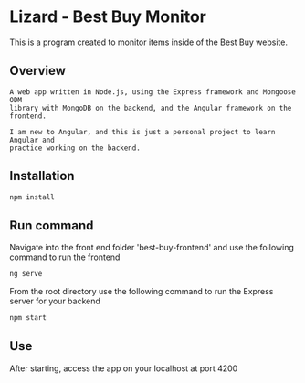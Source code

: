 # Lizard - Best Buy Monitor
This is a program created to monitor items inside of the Best Buy website. 

## Overview
    A web app written in Node.js, using the Express framework and Mongoose ODM
    library with MongoDB on the backend, and the Angular framework on the frontend.

    I am new to Angular, and this is just a personal project to learn Angular and
    practice working on the backend. 

## Installation
```bash
npm install
```

## Run command
Navigate into the front end folder 'best-buy-frontend' and use the following command to run the frontend
```bash
ng serve
```

From the root directory use the following command to run the Express server for your backend
```bash
npm start
```

## Use
After starting, access the app on your localhost at port 4200

